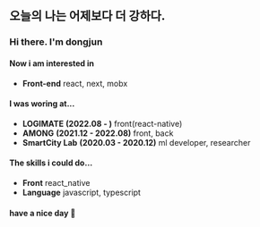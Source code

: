 ## 오늘의 나는 어제보다 더 강하다.
### Hi there. I'm dongjun</br>
#### Now i am interested in
* __Front-end__ react, next, mobx</br>

#### I was woring at... <br/>
* __LOGIMATE__ __(2022.08 - )__ front(react-native)</br>
* __AMONG__ __(2021.12 - 2022.08)__ front, back<br/>
* __SmartCity Lab__ __(2020.03 - 2020.12)__ ml developer, researcher </br>

#### The skills i could do...
* __Front__  react_native<br/>
* __Language__  javascript, typescript<br/>

#### have a nice day 👋
